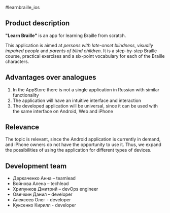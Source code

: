 #learnbraille_ios

## Product description

**"Learn Braille"** is an app for learning Braille from scratch.

This application is aimed at *persons with late-onset blindness*, *visually impaired people* and *parents of blind children*. It is a step-by-step Braille course, practical exercises and a six-point vocabulary for each of the Braille characters.  

## Advantages over analogues 

<ol>
<li>In the AppStore there is not a single application in Russian with similar functionality</li>
<li>The application will have an intuitive interface and interaction</li>
<li>The developed application will be universal, since it can be used with the same interface on Android, Web and iPhone </li>
</ol>

## Relevance 

The topic is relevant, since the Android application is currently in demand, and iPhone owners do not have the opportunity to use it. Thus, we expand the possibilities of using the application for different types of devices. 

## Development team

- Деркаченко Анна – teamlead
- Войнова Алена – techlead
- Хрипунков Дмитрий – devOps engineer
- Овечкин Данил – developer
- Алексеев Олег - developer
- Куксенко Кирилл - developer


